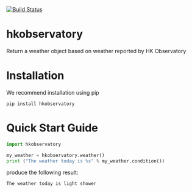 [![Build Status](https://travis-ci.org/ttoleung/HKO-python.svg?branch=master)](https://travis-ci.org/ttoleung/HKO-python)

# hkobservatory
Return a weather object based on weather reported by HK Observatory

# Installation
We recommend installation using pip
~~~
pip install hkobservatory
~~~

# Quick Start Guide
~~~python
import hkobservatory

my_weather = hkobservatory.weather()
print ("The weather today is %s" % my_weather.condition())
~~~

produce the following result:

~~~
The weather today is light shower
~~~
